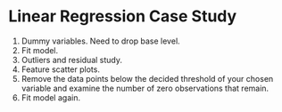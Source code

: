 # Linear Regression Case Study

1. Dummy variables. Need to drop base level.
2. Fit model.
3. Outliers and residual study.
4. Feature scatter plots.
5. Remove the data points below the decided threshold of your chosen
variable and examine the number of zero observations that remain.
6. Fit model again.

